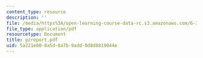 ```yaml
---
content_type: resource
description: ''
file: /media/https%3A/open-learning-course-data-rc.s3.amazonaws.com/6-302-feedback-systems-spring-2007/5a221e808a5d8a7b9add0d8d8819044e_pzreport.pdf
file_type: application/pdf
resourcetype: Document
title: pzreport.pdf
uid: 5a221e80-8a5d-8a7b-9add-0d8d8819044e
---
```

